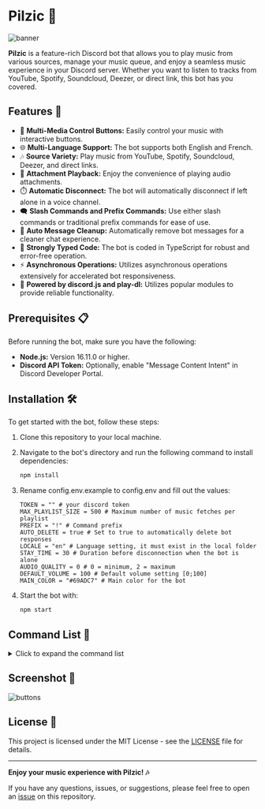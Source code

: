 # Pilzic 🎵

![banner](https://i.imgur.com/y73VY4q.jpg)

**Pilzic** is a feature-rich Discord bot that allows you to play music from various sources, manage your music queue, and enjoy a seamless music experience in your Discord server. Whether you want to listen to tracks from YouTube, Spotify, Soundcloud, Deezer, or direct link, this bot has you covered.

## Features 🚀

- 🎵 **Multi-Media Control Buttons:** Easily control your music with interactive buttons.
- 🌐 **Multi-Language Support:** The bot supports both English and French.
- 🎶 **Source Variety:** Play music from YouTube, Spotify, Soundcloud, Deezer, and direct links.
- 📎 **Attachment Playback:** Enjoy the convenience of playing audio attachments.
- ⏱️ **Automatic Disconnect:** The bot will automatically disconnect if left alone in a voice channel.
- 🗨️ **Slash Commands and Prefix Commands:** Use either slash commands or traditional prefix commands for ease of use.
- 🧹 **Auto Message Cleanup:** Automatically remove bot messages for a cleaner chat experience.
- 💪 **Strongly Typed Code:** The bot is coded in TypeScript for robust and error-free operation.
- ⚡ **Asynchronous Operations:** Utilizes asynchronous operations extensively for accelerated bot responsiveness.
- 🤖 **Powered by discord.js and play-dl:** Utilizes popular modules to provide reliable functionality.

## Prerequisites 📋

Before running the bot, make sure you have the following:

- **Node.js:** Version 16.11.0 or higher.
- **Discord API Token:** Optionally, enable "Message Content Intent" in Discord Developer Portal.

## Installation 🛠️

To get started with the bot, follow these steps:

1. Clone this repository to your local machine.
2. Navigate to the bot's directory and run the following command to install dependencies:

   ```bash
   npm install
   ```

3. Rename config.env.example to config.env and fill out the values:
    ```env
    TOKEN = "" # your discord token
    MAX_PLAYLIST_SIZE = 500 # Maximum number of music fetches per playlist
    PREFIX = "!" # Command prefix
    AUTO_DELETE = true # Set to true to automatically delete bot responses
    LOCALE = "en" # Language setting, it must exist in the local folder
    STAY_TIME = 30 # Duration before disconnection when the bot is alone
    AUDIO_QUALITY = 0 # 0 = minimum, 2 = maximum
    DEFAULT_VOLUME = 100 # Default volume setting [0;100]
    MAIN_COLOR = "#69ADC7" # Main color for the bot
    ```
4. Start the bot with:

   ```bash
   npm start
   ```

## Command List 📜

<details>
<summary>Click to expand the command list</summary>

- `-autoplay`: Enable automatic queue filling.
- `-help (h)`: Display all available commands and their descriptions.
- `-insert`: Add a song to the beginning of the queue.
- `-invite`: Send the bot's invitation link.
- `-jumpto (jump)`: Jump to the selected position in the queue.
- `-loop (l)`: Loop the currently playing music.
- `-lyrics (ly)`: Get the lyrics of the currently playing song.
- `-move (l)`: Move the music to loop.
- `-nowplaying (np)`: Display the currently playing song.
- `-pause`: Pause the currently playing music.
- `-ping`: Show the bot's ping.
- `-play (p)`: Listen to music from YouTube and other sources.
- `-previous`: Go back in the playback queue.
- `-queue (q)`: Display the playback queue and the currently playing song.
- `-remove (rm)`: Remove a song from the queue.
- `-resume (r)`: Resume playback of the paused music.
- `-search (sh)`: Search and select videos to listen to.
- `-seek`: Jump to a specific point in the currently playing music.
- `-shuffle`: Shuffle the queue.
- `-skip (s)`: Skip the currently playing song.
- `-stop`: Stop the music playback.
- `-uptime (up)`: Check the bot's uptime.
- `-volume (v)`: Adjust the volume of the currently playing music.

</details>

## Screenshot 📸

![buttons](https://i.imgur.com/B1WKjlO.png)

## License 📄

This project is licensed under the MIT License - see the [LICENSE](LICENSE) file for details.

---

**Enjoy your music experience with Pilzic! 🎶**

If you have any questions, issues, or suggestions, please feel free to open an [issue](https://github.com/Pilgrimeru/Pilzic/issues) on this repository.
